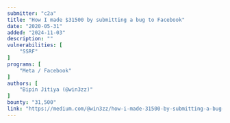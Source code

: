```yaml
---
submitter: "c2a"
title: "How I made $31500 by submitting a bug to Facebook"
date: "2020-05-31"
added: "2024-11-03"
description: ""
vulnerabilities: [
    "SSRF"
]
programs: [
    "Meta / Facebook"
]
authors: [
    "Bipin Jitiya (@win3zz)"
]
bounty: "31,500"
link: "https://medium.com/@win3zz/how-i-made-31500-by-submitting-a-bug-to-facebook-d31bb046e204"
---
```




